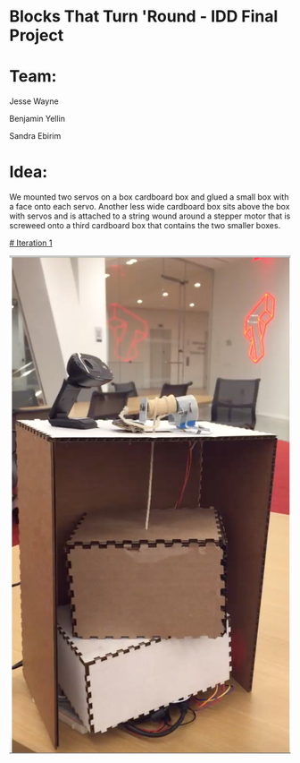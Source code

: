 # Blocks That Turn 'Round - IDD Final Project

# Team:

Jesse Wayne 

Benjamin Yellin

Sandra Ebirim


# Idea: 

We mounted two servos on a box cardboard box and glued a small box with a face onto each servo. Another less wide cardboard box sits above the box with servos and is attached to a string wound around a stepper motor that is screweed onto a third cardboard box that contains the two smaller boxes.   




[# Iteration 1](https://github.com/ziggydale45/final_project)

![Final Version](https://github.com/sandraebirim/FinalProject/blob/master/FinalPrototype.png)  
